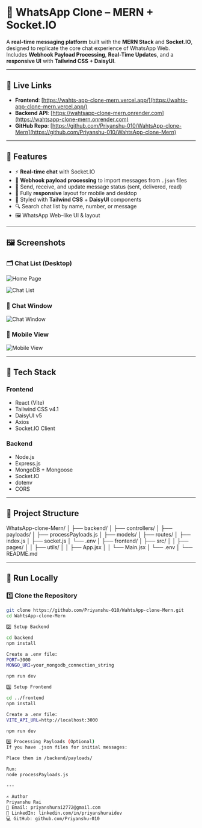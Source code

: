 # 💬 WhatsApp Clone – MERN + Socket.IO

A **real-time messaging platform** built with the **MERN Stack** and **Socket.IO**, designed to replicate the core chat experience of WhatsApp Web.  
Includes **Webhook Payload Processing**, **Real-Time Updates**, and a **responsive UI** with **Tailwind CSS + DaisyUI**.

---

## 🔗 Live Links

- **Frontend**: [https://wahts-app-clone-mern.vercel.app/](https://wahts-app-clone-mern.vercel.app/)
- **Backend API**: [https://wahtsapp-clone-mern.onrender.com](https://wahtsapp-clone-mern.onrender.com)
- **GitHub Repo**: [https://github.com/Priyanshu-010/WahtsApp-clone-Mern](https://github.com/Priyanshu-010/WahtsApp-clone-Mern)

---

## 🚀 Features

- ⚡ **Real-time chat** with Socket.IO
- 🔄 **Webhook payload processing** to import messages from `.json` files
- 📩 Send, receive, and update message status (sent, delivered, read)
- 📱 Fully **responsive** layout for mobile and desktop
- 🎨 Styled with **Tailwind CSS** + **DaisyUI** components
- 🔍 Search chat list by name, number, or message
- 🖼️ WhatsApp Web–like UI & layout

---

## 🖼️ Screenshots

### 🗂 Chat List (Desktop)
![Home Page](./assets/home.png)

![Chat List](./assets/chat-list.png)

### 💬 Chat Window
![Chat Window](./assets/chat-window.png)

### 📱 Mobile View
![Mobile View](./assets/mobile-view.png)

---

## 🧰 Tech Stack

### Frontend
- React (Vite)
- Tailwind CSS v4.1
- DaisyUI v5
- Axios
- Socket.IO Client

### Backend
- Node.js
- Express.js
- MongoDB + Mongoose
- Socket.IO
- dotenv
- CORS

---

## 📂 Project Structure

WhatsApp-clone-Mern/
│
├── backend/
│ ├── controllers/
│ ├── payloads/
│ ├── processPayloads.js
│ ├── models/
│ ├── routes/
│ ├── index.js
│ ├── socket.js
│ └── .env 
│
├── frontend/
│ ├── src/
│ │ ├── pages/
│ │ ├── utils/
│ │ ├── App.jsx
│ │ └── Main.jsx
│ └── .env 
│
└── README.md

---

## 🧪 Run Locally

### 1️⃣ Clone the Repository
```bash
git clone https://github.com/Priyanshu-010/WahtsApp-clone-Mern.git
cd WahtsApp-clone-Mern

2️⃣ Setup Backend

cd backend
npm install

Create a .env file:
PORT=3000
MONGO_URI=your_mongodb_connection_string

npm run dev

3️⃣ Setup Frontend

cd ../frontend
npm install

Create a .env file:
VITE_API_URL=http://localhost:3000

npm run dev

4️⃣ Processing Payloads (Optional)
If you have .json files for initial messages:

Place them in /backend/payloads/

Run:
node processPayloads.js

---

✍️ Author
Priyanshu Rai
📧 Email: priyanshurai2772@gmail.com
🔗 LinkedIn: linkedin.com/in/priyanshuraidev
💻 GitHub: github.com/Priyanshu-010